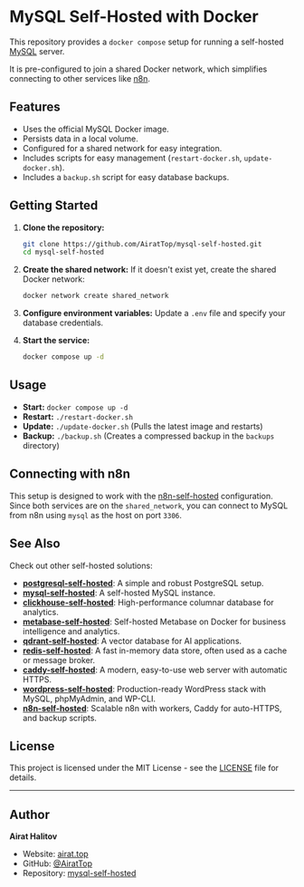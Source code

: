 # MySQL Self-Hosted with Docker

This repository provides a `docker compose` setup for running a self-hosted [MySQL](https://www.mysql.com/) server.

It is pre-configured to join a shared Docker network, which simplifies connecting to other services like [n8n](https://github.com/AiratTop/n8n-self-hosted).

## Features

-   Uses the official MySQL Docker image.
-   Persists data in a local volume.
-   Configured for a shared network for easy integration.
-   Includes scripts for easy management (`restart-docker.sh`, `update-docker.sh`).
-   Includes a `backup.sh` script for easy database backups.

## Getting Started

1.  **Clone the repository:**
    ```bash
    git clone https://github.com/AiratTop/mysql-self-hosted.git
    cd mysql-self-hosted
    ```

2.  **Create the shared network:**
    If it doesn't exist yet, create the shared Docker network:
    ```bash
    docker network create shared_network
    ```

3.  **Configure environment variables:**
    Update a `.env` file and specify your database credentials.

4.  **Start the service:**
    ```bash
    docker compose up -d
    ```

## Usage

-   **Start:** `docker compose up -d`
-   **Restart:** `./restart-docker.sh`
-   **Update:** `./update-docker.sh` (Pulls the latest image and restarts)
-   **Backup:** `./backup.sh` (Creates a compressed backup in the `backups` directory)

## Connecting with n8n

This setup is designed to work with the [n8n-self-hosted](https://github.com/AiratTop/n8n-self-hosted) configuration. Since both services are on the `shared_network`, you can connect to MySQL from n8n using `mysql` as the host on port `3306`.

## See Also

Check out other self-hosted solutions:

-   [**postgresql-self-hosted**](https://github.com/AiratTop/postgresql-self-hosted): A simple and robust PostgreSQL setup.
-   [**mysql-self-hosted**](https://github.com/AiratTop/mysql-self-hosted): A self-hosted MySQL instance.
-   [**clickhouse-self-hosted**](https://github.com/AiratTop/clickhouse-self-hosted): High-performance columnar database for analytics.
-   [**metabase-self-hosted**](https://github.com/AiratTop/metabase-self-hosted): Self-hosted Metabase on Docker for business intelligence and analytics.
-   [**qdrant-self-hosted**](https://github.com/AiratTop/qdrant-self-hosted): A vector database for AI applications.
-   [**redis-self-hosted**](https://github.com/AiratTop/redis-self-hosted): A fast in-memory data store, often used as a cache or message broker.
-   [**caddy-self-hosted**](https://github.com/AiratTop/caddy-self-hosted): A modern, easy-to-use web server with automatic HTTPS.
-   [**wordpress-self-hosted**](https://github.com/AiratTop/wordpress-self-hosted): Production-ready WordPress stack with MySQL, phpMyAdmin, and WP-CLI.
-   [**n8n-self-hosted**](https://github.com/AiratTop/n8n-self-hosted): Scalable n8n with workers, Caddy for auto-HTTPS, and backup scripts.

## License

This project is licensed under the MIT License - see the [LICENSE](LICENSE) file for details.

---

## Author

**Airat Halitov**

- Website: [airat.top](https://airat.top)
- GitHub: [@AiratTop](https://github.com/AiratTop)
- Repository: [mysql-self-hosted](https://github.com/AiratTop/mysql-self-hosted)
